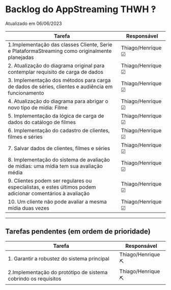 # Backlog do  AppStreaming THWH ‽
Atualizado em 06/06/2023

| Tarefa      | Responsável |
| ----------- | ----------- |
| 1.Implementação das classes Cliente, Serie e PlataformaStreaming como originalmente planejadas    | Thiago/Henrique ☑ |
| 2. Atualização do diagrama original para contemplar requisito de carga de dados |   Thiago/Henrique ☑     |
| 3. Implementação dos métodos para carga de dados de séries, clientes e audiência em funcionamento  |    Thiago/Henrique ☑   |
| 4. Atualização do diagrama para abrigar o novo tipo de mídia: Filme |    Thiago/Henrique ☑   |
| 5. Implementação da lógica de carga de dados do catálogo de filmes |   Thiago/Henrique ☑    |
| 6. Implementação do cadastro de clientes, filmes e séries |Thiago/Henrique ☑|
| 7. Salvar dados de clientes, filmes e séries |    Thiago/Henrique ☑    |
| 8. Implementação do sistema de avaliação de mídias: uma mídia tem sua avaliação média |    Thiago/Henrique ☑    |
| 9. Clientes podem ser regulares ou especialistas, e estes últimos podem adicionar comentários à avaliação |  Thiago/Henrique ☑  |
| 10. Um cliente não pode avaliar a mesma mídia duas vezes |  Thiago/Henrique ☑  |


----

## Tarefas pendentes (em ordem de prioridade)

| Tarefa      | Responsável |
| ----------- | ----------- |
| 1. Garantir a robustez do sistema principal    |  Thiago/Henrique ⛏ |
| 2.Implementação do protótipo de sistema cobrindo os requisitos   |  Thiago/Henrique ⛏ |
